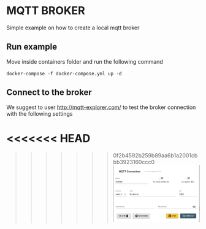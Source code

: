 # MQTT BROKER
Simple example on how to create a local mqtt broker

## Run example
Move inside containers folder and run the following command
```
docker-compose -f docker-compose.yml up -d
```

## Connect to the broker
We suggest to user http://mqtt-explorer.com/ to test the broker connection with the following settings

<<<<<<< HEAD
=======


>>>>>>> 0f2b4592b259b89aa6b1a2001cbbb3923160ccc0
![alt text](https://github.com/eelectronspa/lab/blob/main/mqtt-broker/readme/mqtt-explorer_0.png?raw=true)
